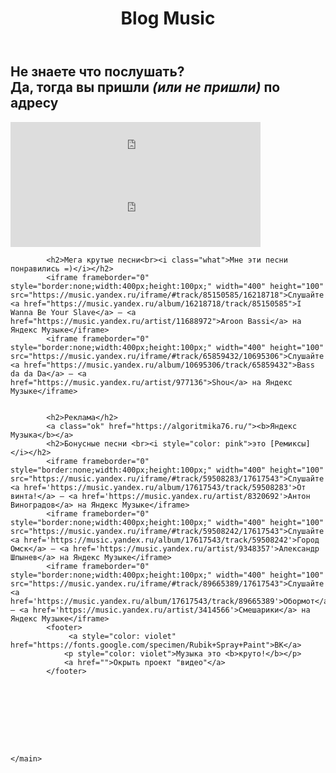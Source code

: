 <html>
    <link rel="stylesheet" type="text/css" href="style.css" />
    <link rel="icon" href="favicon-32x32.png">
    <head>
        <title>Проект "Музыка"</title>
        <header class="Nikitich">
            <h1>Blog Music</h1>
        </header>
    </head>
    <main>
        <h2>Не знаете что послушать?<br> Да, тогда вы пришли 
            <i>(или не пришли)</i> по адресу</h2>
            <iframe frameborder="0" style="border:none;width:400px;height:100px;" width="400" height="100" src="https://music.yandex.ru/iframe/#track/105789773/22957614">Слушайте <a href="https://music.yandex.ru/album/22957614/track/105789773">ЛП</a> — <a href="https://music.yandex.ru/artist/11517158">Милана Хаметова</a> на Яндекс Музыке</iframe>
            <iframe frameborder="0" style="border:none;width:400px;height:100px;" width="400" height="100" src="https://music.yandex.ru/iframe/#track/90144859/17770329">Слушайте <a href="https://music.yandex.ru/album/17770329/track/90144859">Sunny Day</a> — <a href="https://music.yandex.ru/artist/13015320">Ted Fresco</a> на Яндекс Музыке</iframe>
            
            <h2>Мега крутые песни<br><i class="what">Мне эти песни понравились =)</i></h2>
            <iframe frameborder="0" style="border:none;width:400px;height:100px;" width="400" height="100" src="https://music.yandex.ru/iframe/#track/85150585/16218718">Слушайте <a href="https://music.yandex.ru/album/16218718/track/85150585">I Wanna Be Your Slave</a> — <a href="https://music.yandex.ru/artist/11688972">Aroon Bassi</a> на Яндекс Музыке</iframe>
            <iframe frameborder="0" style="border:none;width:400px;height:100px;" width="400" height="100" src="https://music.yandex.ru/iframe/#track/65859432/10695306">Слушайте <a href="https://music.yandex.ru/album/10695306/track/65859432">Bass da da Da</a> — <a href="https://music.yandex.ru/artist/977136">Shou</a> на Яндекс Музыке</iframe>
            
            
            <h2>Реклама</h2>
            <a class="ok" href="https://algoritmika76.ru/"><b>Яндекс Музыка</b></a>
            <h2>Бонусные песни <br><i style="color: pink">это [Ремиксы]</i></h2>
            <iframe frameborder="0" style="border:none;width:400px;height:100px;" width="400" height="100" src="https://music.yandex.ru/iframe/#track/59508283/17617543">Слушайте <a href='https://music.yandex.ru/album/17617543/track/59508283'>От винта!</a> — <a href='https://music.yandex.ru/artist/8320692'>Антон Виноградов</a> на Яндекс Музыке</iframe>
            <iframe frameborder="0" style="border:none;width:400px;height:100px;" width="400" height="100" src="https://music.yandex.ru/iframe/#track/59508242/17617543">Слушайте <a href='https://music.yandex.ru/album/17617543/track/59508242'>Город Омск</a> — <a href='https://music.yandex.ru/artist/9348357'>Александр Шпынев</a> на Яндекс Музыке</iframe>
            <iframe frameborder="0" style="border:none;width:400px;height:100px;" width="400" height="100" src="https://music.yandex.ru/iframe/#track/89665389/17617543">Слушайте <a href='https://music.yandex.ru/album/17617543/track/89665389'>Обормот</a> — <a href='https://music.yandex.ru/artist/3414566'>Смешарики</a> на Яндекс Музыке</iframe>
            <footer>
                 <a style="color: violet" href="https://fonts.google.com/specimen/Rubik+Spray+Paint">ВК</a>
                <p style="color: violet">Музыка это <b>круто!</b></p>
                <a href="">Окрыть проект "видео"</a>
            </footer>

            


            


            
            
    </main>
</html>
